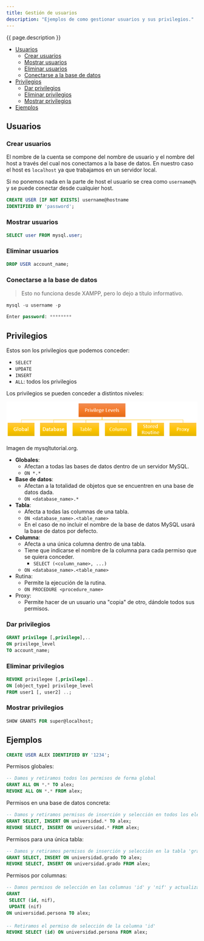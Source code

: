 ```yaml
---
title: Gestión de usuarios
description: "Ejemplos de como gestionar usuarios y sus privilegios."
---
```


{{ page.description }}

- [Usuarios](#usuarios)
  - [Crear usuarios](#crear-usuarios)
  - [Mostrar usuarios](#mostrar-usuarios)
  - [Eliminar usuarios](#eliminar-usuarios)
  - [Conectarse a la base de datos](#conectarse-a-la-base-de-datos)
- [Privilegios](#privilegios)
  - [Dar privilegios](#dar-privilegios)
  - [Eliminar privilegios](#eliminar-privilegios)
  - [Mostrar privilegios](#mostrar-privilegios)
- [Ejemplos](#ejemplos)

## Usuarios

### Crear usuarios

El nombre de la cuenta se compone del nombre de usuario y el nombre del host a través del cual nos conectamos a la base de datos. En nuestro caso el host es `localhost` ya que trabajamos en un servidor local.

Si no ponemos nada en la parte de host el usuario se crea como `username@%` y se puede conectar desde cualquier host.

```sql
CREATE USER [IF NOT EXISTS] username@hostname 
IDENTIFIED BY 'password';
```

### Mostrar usuarios

```sql
SELECT user FROM mysql.user;
```

### Eliminar usuarios

```sql
DROP USER account_name;
```

### Conectarse a la base de datos

> Esto no funciona desde XAMPP, pero lo dejo a título informativo.

```sql
mysql -u username -p
```

```sql
Enter password: ********
```

## Privilegios

Estos son los privilegios que podemos conceder:

- `SELECT`
- `UPDATE`
- `INSERT`
- `ALL`: todos los privilegios

Los privilegios se pueden conceder a distintos niveles:

![gráfico con los distintos niveles de privilegios](../img/MySQL-Grant-Privilege-Level.png)

<figcaption> Imagen de <a>mysqltutorial.org</a>. </figcaption>

- **Globales**:
  - Afectan a todas las bases de datos dentro de un servidor MySQL.
  - `ON *.*`
- **Base de datos**:
  - Afectan a la totalidad de objetos que se encuentren en una base de datos dada.
  - `ON <database_name>.*`
- **Tabla**:
  - Afecta a todas las columnas de una tabla.
  - `ON <database_name>.<table_name>`
  - En el caso de no incluir el nombre de la base de datos MySQL usará la base de datos por defecto.
- **Columna**:
  - Afecta a una única columna dentro de una tabla.
  - Tiene que indicarse el nombre de la columna para cada permiso que se quiera conceder.
    - `SELECT (<column_name>, ...)`
  - `ON <database_name>.<table_name>`
- Rutina:
  - Permite la ejecución de la rutina.
  - `ON PROCEDURE <procedure_name>`
- Proxy:
  - Permite hacer de un usuario una "copia" de otro, dándole todos sus permisos.

### Dar privilegios

```sql
GRANT privilege [,privilege],.. 
ON privilege_level 
TO account_name;
```

### Eliminar privilegios

```sql
REVOKE privilegee [,privilege]..
ON [object_type] privilege_level
FROM user1 [, user2] ..;
```

### Mostrar privilegios

```sql
SHOW GRANTS FOR super@localhost;
```

## Ejemplos

```sql
CREATE USER ALEX IDENTIFIED BY '1234';
```

Permisos globales:

```sql
-- Damos y retiramos todos los permisos de forma global
GRANT ALL ON *.* TO alex;
REVOKE ALL ON *.* FROM alex; 
```

Permisos en una base de datos concreta:

```sql
-- Damos y retiramos permisos de inserción y selección en todos los elementos de la base de datos 'universidad'
GRANT SELECT, INSERT ON universidad.* TO alex;
REVOKE SELECT, INSERT ON universidad.* FROM alex;
```

Permisos para una única tabla:

```sql
-- Damos y retiramos permisos de inserción y selección en la tabla 'grado' de la base de datos ´universidad´
GRANT SELECT, INSERT ON universidad.grado TO alex;
REVOKE SELECT, INSERT ON universidad.grado FROM alex;
```

Permisos por columnas:

```sql
-- Damos permisos de selección en las columnas 'id' y 'nif' y actualización en la columna 'nif' en la tabla 'persona' de la base de datos ´universidad´
GRANT 
 SELECT (id, nif),
 UPDATE (nif)
ON universidad.persona TO alex;

-- Retiramos el permiso de selección de la columna 'id'
REVOKE SELECT (id) ON universidad.persona FROM alex;
```
